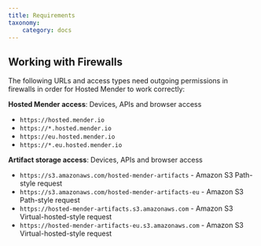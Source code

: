 ```yaml
---
title: Requirements
taxonomy:
    category: docs
---
```


## Working with Firewalls
The following URLs and access types need outgoing permissions in firewalls in order for Hosted Mender to work correctly:

**Hosted Mender access**: Devices, APIs and browser access
* `https://hosted.mender.io`
* `https://*.hosted.mender.io`
* `https://eu.hosted.mender.io`
* `https://*.eu.hosted.mender.io`

**Artifact storage access**: Devices, APIs and browser access
* `https://s3.amazonaws.com/hosted-mender-artifacts` - Amazon S3 Path-style request
* `https://s3.amazonaws.com/hosted-mender-artifacts-eu` - Amazon S3 Path-style request
* `https://hosted-mender-artifacts.s3.amazonaws.com` - Amazon S3 Virtual-hosted-style request
* `https://hosted-mender-artifacts-eu.s3.amazonaws.com` - Amazon S3 Virtual-hosted-style request
